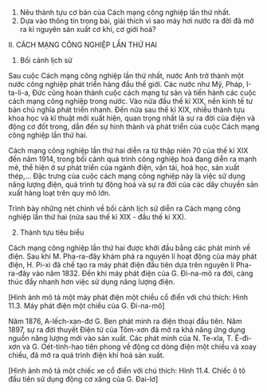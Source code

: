 1. Nêu thành tựu cơ bản của Cách mạng công nghiệp lần thứ nhất.
2. Dựa vào thông tin trong bài, giải thích vì sao máy hơi nước ra đời đã mở ra kỉ nguyên sản xuất cơ khí, cơ giới hoá?

II. CÁCH MẠNG CÔNG NGHIỆP LẦN THỨ HAI

1. Bối cảnh lịch sử

Sau cuộc Cách mạng công nghiệp lần thứ nhất, nước Anh trở thành một nước công nghiệp phát triển hàng đầu thế giới. Các nước như Mỹ, Pháp, I-ta-li-a, Đức cũng hoàn thành cuộc cách mạng tư sản và tiến hành các cuộc cách mạng công nghiệp trong nước. Vào nửa đầu thế kỉ XIX, nền kinh tế tư bản chủ nghĩa phát triển nhanh. Đến nửa sau thế kỉ XIX, nhiều thành tựu khoa học và kĩ thuật mới xuất hiện, quan trọng nhất là sự ra đời của điện và động cơ đốt trong, dẫn đến sự hình thành và phát triển của cuộc Cách mạng công nghiệp lần thứ hai.

Cách mạng công nghiệp lần thứ hai diễn ra từ thập niên 70 của thế kỉ XIX đến năm 1914, trong bối cảnh quá trình công nghiệp hoá đang diễn ra mạnh mẽ, thể hiện ở sự phát triển của ngành điện, vận tải, hoá học, sản xuất thép,... Đặc trưng của cuộc cách mạng công nghiệp này là việc sử dụng năng lượng điện, quá trình tự động hoá và sự ra đời của các dây chuyền sản xuất hàng loạt trên quy mô lớn.

Trình bày những nét chính về bối cảnh lịch sử diễn ra Cách mạng công nghiệp lần thứ hai (nửa sau thế kỉ XIX - đầu thế kỉ XX).

2. Thành tựu tiêu biểu

Cách mạng công nghiệp lần thứ hai được khởi đầu bằng các phát minh về điện. Sau khi M. Pha-ra-đây khám phá ra nguyên lí hoạt động của máy phát điện, H. Pi-xi đã chế tạo ra máy phát điện đầu tiên dựa trên nguyên lí Pha-ra-đây vào năm 1832. Đến khi máy phát điện của G. Đi-na-mô ra đời, càng thúc đẩy nhanh hơn việc sử dụng năng lượng điện.

[Hình ảnh mô tả một máy phát điện một chiều cổ điển với chú thích: Hình 11.3. Máy phát điện một chiều của G. Đi-na-mô]

Năm 1876, A-lếch-xan-đơ G. Ben phát minh ra điện thoại đầu tiên. Năm 1897, sự ra đời thuyết Điện tử của Tôm-xơn đã mở ra khả năng ứng dụng nguồn năng lượng mới vào sản xuất. Các phát minh của N. Te-xla, T. Ê-đi-xơn và G. Oét-tinh-hao tiên phong về động cơ dòng điện một chiều và xoay chiều, đã mở ra quá trình điện khí hoá sản xuất.

[Hình ảnh mô tả một chiếc xe cổ điển với chú thích: Hình 11.4. Chiếc ô tô đầu tiên sử dụng động cơ xăng của G. Đai-lơ]